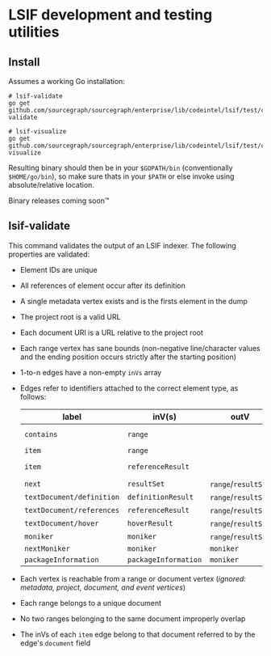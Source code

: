 # LSIF development and testing utilities

## Install

Assumes a working Go installation:

```
# lsif-validate
go get github.com/sourcegraph/sourcegraph/enterprise/lib/codeintel/lsif/test/cmd/lsif-validate

# lsif-visualize
go get github.com/sourcegraph/sourcegraph/enterprise/lib/codeintel/lsif/test/cmd/lsif-visualize
```

Resulting binary should then be in your `$GOPATH/bin` (conventionally `$HOME/go/bin`), so make sure thats in your `$PATH` or else invoke using absolute/relative location.

Binary releases coming soon™️

## lsif-validate

This command validates the output of an LSIF indexer. The following properties are validated:

- Element IDs are unique
- All references of element occur after its definition
- A single metadata vertex exists and is the firsts element in the dump
- The project root is a valid URL
- Each document URI is a URL relative to the project root
- Each range vertex has sane bounds (non-negative line/character values and the ending position occurs strictly after the starting position)
- 1-to-n edges have a non-empty `inVs` array
- Edges refer to identifiers attached to the correct element type, as follows:

  | label                     | inV(s)               | outV                | condition                      |
  | ------------------------- | -------------------- | ------------------- | ------------------------------ |
  | `contains`                | `range`              |                     | if outV is a `document`        |
  | `item`                    | `range`              |                     |                                |
  | `item`                    | `referenceResult`    |                     | if outV is a `referenceResult` |
  | `next`                    | `resultSet`          | `range`/`resultSet` |                                |
  | `textDocument/definition` | `definitionResult`   | `range`/`resultSet` |                                |
  | `textDocument/references` | `referenceResult`    | `range`/`resultSet` |                                |
  | `textDocument/hover`      | `hoverResult`        | `range`/`resultSet` |                                |
  | `moniker`                 | `moniker`            | `range`/`resultSet` |                                |
  | `nextMoniker`             | `moniker`            | `moniker`           |                                |
  | `packageInformation`      | `packageInformation` | `moniker`           |                                |

- Each vertex is reachable from a range or document vertex (_ignored: metadata, project, document, and event vertices_)
- Each range belongs to a unique document
- No two ranges belonging to the same document improperly overlap
- The inVs of each `item` edge belong to that document referred to by the edge's `document` field
